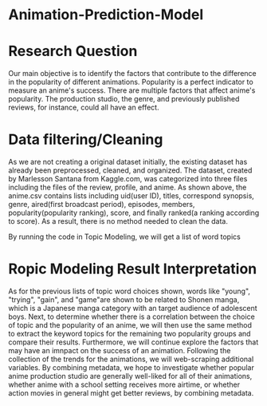 # Animation-Prediction-Model

# Research Question
Our main objective is to identify the factors that contribute to the difference in the popularity of different animations. Popularity is a perfect indicator to measure an anime's success. There are multiple factors that affect anime's popularity. The production studio, the genre, and previously published reviews, for instance, could all have an effect. 

# Data filtering/Cleaning
As we are not creating a original dataset initially, the existing dataset has already been preprocessed, cleaned, and organized. The dataset, created by Marlesson Santana from Kaggle.com, was categorized into three files including the files of the review, profile, and anime. As shown above, the anime.csv contains lists including uid(user ID), titles, correspond synopsis, genre, aired(first broadcast period), episodes, members, popularity(popularity ranking), score, and finally ranked(a ranking according to score). As a result, there is no method needed to clean the data.

By running the code in Topic Modeling, we will get a list of word topics

# Ropic Modeling Result Interpretation
As for the previous lists of topic word choices shown, words like "young", "trying", "gain", and "game"are shown to be related to Shonen manga, which is a Japanese manga category with an target audience of adolescent boys.
Next, to determine whether there is a correlation between the choice of topic and the popularity of an anime, we will then use the same method to extract the keyword topics for the remaining two popularity groups and compare their results.
Furthermore, we will continue explore the factors that may have an imnpact on the success of an animation. Following the collection of the trends for the animations, we will web-scraping additional variables. By combining metadata, we hope to investigate whether popular anime production studio are generally well-liked for all of their animations, whether anime with a school setting receives more airtime, or whether action movies in general might get better reviews, by combining metadata.

